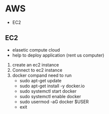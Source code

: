 # AWS

- EC2

## EC2

- elasetic compute cloud
- help to deploy application (rent us computer)

1. create an ec2 instance
2. Connect to ec2 instance
3. docker compand need to run
    - sudo apt-get update
    - sudo apt-get install -y docker.io
    - sudo systemctl start docker
    - sudo systemctl enable docker
    - sudo usermod -aG docker $USER
    - exit